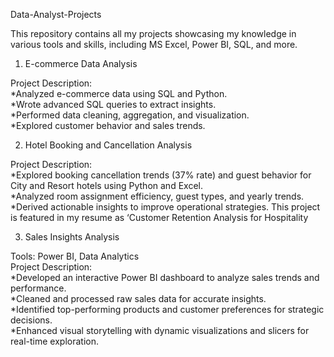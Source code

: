 Data-Analyst-Projects

This repository contains all my projects showcasing my knowledge in various tools and skills, including MS Excel, Power BI, SQL, and more.

1. E-commerce Data Analysis

Project Description:\
*Analyzed e-commerce data using SQL and Python.\
*Wrote advanced SQL queries to extract insights.\
*Performed data cleaning, aggregation, and visualization.\
*Explored customer behavior and sales trends.

2. Hotel Booking and Cancellation Analysis

Project Description:\
*Explored booking cancellation trends (37% rate) and guest behavior for City and Resort hotels using Python and Excel.\
*Analyzed room assignment efficiency, guest types, and yearly trends.\
*Derived actionable insights to improve operational strategies.
This project is featured in my resume as ‘Customer Retention Analysis for Hospitality


3. Sales Insights Analysis

Tools: Power BI, Data Analytics\
Project Description:\
*Developed an interactive Power BI dashboard to analyze sales trends and performance.\
*Cleaned and processed raw sales data for accurate insights.\
*Identified top-performing products and customer preferences for strategic decisions.\
*Enhanced visual storytelling with dynamic visualizations and slicers for real-time exploration.

